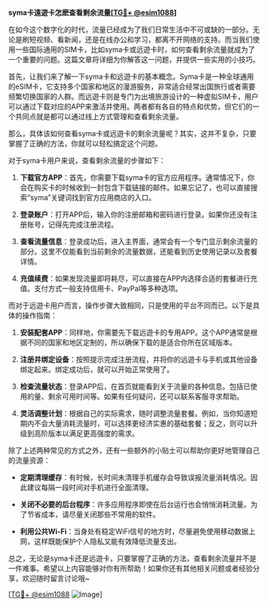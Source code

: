 **syma卡遠遊卡怎麽查看剩余流量[[TG💪+ @esim1088](https://t.me/s/esim1088)]**

在如今这个数字化的时代，流量已经成为了我们日常生活中不可或缺的一部分。无论是刷短视频、看新闻，还是在线办公和学习，都离不开网络的支持。而当我们使用一些国际通用的SIM卡，比如syma卡或远遊卡时，如何查看剩余流量就成为了一个重要的问题。这篇文章将详细为你解答这一问题，并提供一些实用的小技巧。

首先，让我们来了解一下syma卡和远遊卡的基本概念。Syma卡是一种全球通用的eSIM卡，它支持多个国家和地区的漫游服务，非常适合经常出国旅行或者需要频繁切换国家的人群。而远遊卡则是专门为出境旅游设计的一种虚拟SIM卡，用户可以通过下载对应的APP来激活并使用。两者都有各自的特点和优势，但它们的一个共同点就是都可以通过线上方式管理和查看剩余流量。

那么，具体该如何查看syma卡或远遊卡的剩余流量呢？其实，这并不复杂，只要掌握了正确的方法，你就可以轻松搞定这个问题。

对于syma卡用户来说，查看剩余流量的步骤如下：

1. **下载官方APP**：首先，你需要下载syma卡的官方应用程序。通常情况下，你会在购买卡的时候收到一封包含下载链接的邮件。如果忘记了，也可以直接搜索“syma”关键词找到官方应用商店的入口。

2. **登录账户**：打开APP后，输入你的注册邮箱和密码进行登录。如果你还没有注册账号，记得先完成注册流程。

3. **查看流量信息**：登录成功后，进入主界面，通常会有一个专门显示剩余流量的部分。这里不仅能看到当前剩余的流量数据，还能看到历史使用记录以及套餐详情。

4. **充值续费**：如果发现流量即将耗尽，可以直接在APP内选择合适的套餐进行充值。支付方式一般支持信用卡、PayPal等多种选项。

而对于远遊卡用户而言，操作步骤大致相同，只是使用的平台不同而已。以下是具体的操作指南：

1. **安装配套APP**：同样地，你需要先下载远遊卡的专用APP。这个APP通常是根据不同的国家和地区定制的，所以确保下载的是适合你所在区域版本。

2. **注册并绑定设备**：按照提示完成注册流程，并将你的远遊卡与手机或其他设备绑定起来。绑定成功后，就可以开始正常使用了。

3. **检查流量状态**：登录APP后，在首页就能看到关于流量的各种信息。包括已使用的量、剩余可用时间等。如果有任何疑问，还可以联系客服寻求帮助。

4. **灵活调整计划**：根据自己的实际需求，随时调整流量套餐。例如，当你知道短期内不会大量消耗流量时，可以选择更经济实惠的基础套餐；反之，则可以升级到高阶版本以满足更高强度的需求。

除了上述两种常见的方式之外，还有一些额外的小贴士可以帮助你更好地管理自己的流量资源：

- **定期清理缓存**：有时候，长时间未清理手机缓存会导致误报流量消耗情况。因此建议每隔一段时间对手机进行全面清理。
  
- **关闭不必要的后台程序**：许多应用程序即使在后台运行也会悄悄消耗流量。为了节省成本，请尽量关闭那些不常用的软件。

- **利用公共Wi-Fi**：当身处有稳定WiFi信号的地方时，尽量避免使用移动数据上网，这样既能保护个人隐私又能有效降低流量支出。

总之，无论是syma卡还是远遊卡，只要掌握了正确的方法，查看剩余流量并不是一件难事。希望以上内容能够对你有所帮助！如果你还有其他相关问题或者经验分享，欢迎随时留言讨论哦~

[[TG💪+ @esim1088](https://t.me/s/esim1088) ![Image](https://i.postimg.cc/4NQfJmqS/Snipaste-2025-05-13-00-14-12.png)]